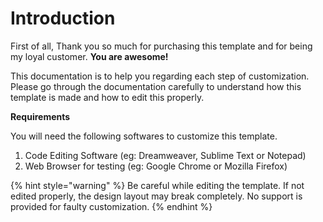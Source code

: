 # Introduction

First of all, Thank you so much for purchasing this template and for being my loyal customer. **You are awesome!**

This documentation is to help you regarding each step of customization. Please go through the documentation carefully to understand how this template is made and how to edit this properly.

**Requirements**

You will need the following softwares to customize this template.

1. Code Editing Software \(eg: Dreamweaver, Sublime Text or Notepad\)
2. Web Browser for testing \(eg: Google Chrome or Mozilla Firefox\)

{% hint style="warning" %}
 Be careful while editing the template. If not edited properly, the design layout may break completely. No support is provided for faulty customization.
{% endhint %}

